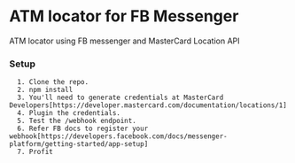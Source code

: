 # ATM locator for FB Messenger
ATM locator using FB messenger and MasterCard Location API


### Setup
```
  1. Clone the repo.
  2. npm install
  3. You'll need to generate credentials at MasterCard Developers[https://developer.mastercard.com/documentation/locations/1]
  4. Plugin the credentials.
  5. Test the /webhook endpoint.
  6. Refer FB docs to register your webhook[https://developers.facebook.com/docs/messenger-platform/getting-started/app-setup]
  7. Profit
```
